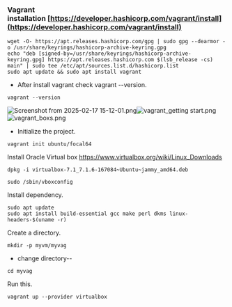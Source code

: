 ### Vagrant installation [https://developer.hashicorp.com/vagrant/install](https://developer.hashicorp.com/vagrant/install)

```shell
wget -O- https://apt.releases.hashicorp.com/gpg | sudo gpg --dearmor -o /usr/share/keyrings/hashicorp-archive-keyring.gpg
echo "deb [signed-by=/usr/share/keyrings/hashicorp-archive-keyring.gpg] https://apt.releases.hashicorp.com $(lsb_release -cs) main" | sudo tee /etc/apt/sources.list.d/hashicorp.list
sudo apt update && sudo apt install vagrant
```

- After install vagrant check vagrant --version.

```shell
vagrant --version
```

![Screenshot from 2025-02-17 15-12-01.png](app://df9bc39667f38b2b0d3cba1c383be234f597/home/users/devendra.singh/myDocs/iNotes/Screenshot%20from%202025-02-17%2015-12-01.png?1739785321306)![vagrant_getting start.png](app://df9bc39667f38b2b0d3cba1c383be234f597/home/users/devendra.singh/myDocs/iNotes/vagrant_getting%20start.png?1739858405302)![vagrant_boxs.png](app://df9bc39667f38b2b0d3cba1c383be234f597/home/users/devendra.singh/myDocs/iNotes/vagrant_boxs.png?1739858446668)

- Initialize the project.

```shell
vagrant init ubuntu/focal64
```

Install Oracle Virtual box  https://www.virtualbox.org/wiki/Linux_Downloads
``` shell
dpkg -i virtualbox-7.1_7.1.6-167084~Ubuntu~jammy_amd64.deb 
```
```shell
sudo /sbin/vboxconfig
```
Install dependency.
``` shell
sudo apt update
sudo apt install build-essential gcc make perl dkms linux-headers-$(uname -r)
```
 Create a directory.
```shell
mkdir -p myvm/myvag
```
- change directory--
```shell
cd myvag 
```
Run this.
```shell
vagrant up --provider virtualbox
```


